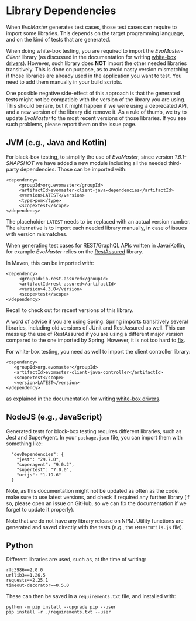 # Library Dependencies

When *EvoMaster* generates test cases, those test cases can require 
to import some libraries. 
This depends on the target programming language, and on the kind of tests
that are generated. 

When doing white-box testing, you are  required to import the
*EvoMaster-Client* library (as discussed in the documentation for writing 
[white-box drivers](write_driver.md)).
However, such library does **NOT** import the other needed libraries transitively.
This is done on purpose, as to avoid nasty version mismatching if those
libraries are already used in the application you want to test.
You need to add them manually in your build scripts. 

One possible negative side-effect of this approach is that the generated
tests might not be compatible with the version of the library you
are using.
This should be rare, but it might happen if we were using a deprecated API, and a new version
of the library did remove it. 
As a rule of thumb, we try to update *EvoMaster* to the most recent
versions of those libraries.
If you see such problems, please report them on the issue page.


## JVM (e.g., Java and Kotlin)    

For black-box testing,
to simplify the use of *EvoMaster*, since version *1.6.1-SNAPSHOT* we have added a new module including all the needed third-party dependencies. 
Those can be imported with:

```
<dependency>
     <groupId>org.evomaster</groupId>
     <artifactId>evomaster-client-java-dependencies</artifactId>
     <version>LATEST</version>
     <type>pom</type>
     <scope>test</scope>
</dependency>
```
The placeholder `LATEST` needs to be replaced with an actual version number.
The alternative is to import each needed library manually, in case of issues with version mismatches.


When generating test cases for REST/GraphQL APIs written in Java/Kotlin, for example 
*EvoMaster* relies on the [RestAssured](https://github.com/rest-assured/rest-assured)
library.

In Maven, this can be imported with:
```
<dependency>
     <groupId>io.rest-assured</groupId>
     <artifactId>rest-assured</artifactId>
     <version>4.3.0</version>
     <scope>test</scope>
</dependency>
```
Recall to check out for recent versions of this library.

A word of advice if you are using Spring: Spring imports transitively
several libraries, including old versions of JUnit and RestAssured
as well. This can mess up the use of RestAssured if you are using 
a different major version compared to the one imported by Spring.
However, it is not too hard to [fix](https://stackoverflow.com/questions/44993615/java-lang-noclassdeffounderror-io-restassured-mapper-factory-gsonobjectmapperfa). 


For white-box testing, you need as well to import the client controller library:

```
<dependency>
   <groupId>org.evomaster</groupId>
   <artifactId>evomaster-client-java-controller</artifactId>
   <scope>test</scope>
   <version>LATEST</version>
</dependency>
```

as explained in the documentation for writing [white-box drivers](write_driver.md). 


## NodeJS (e.g., JavaScript)

Generated tests for block-box testing requires different libraries, such as Jest and SuperAgent.
In your `package.json` file, you can import them with something like:

```
  "devDependencies": {
    "jest": "29.7.0",
    "superagent": "9.0.2",
    "supertest": "7.0.0",
    "urijs": "1.19.6"
  }
```

Note, as this documentation might not be updated as often as the code, make sure to use latest versions, and check if required any further library (if so, please open an issue on GitHub, so we can fix the documentation if we forget to update it properly). 

Note that we do not have any library release on NPM.
Utility functions are generated and saved directly with the tests (e.g., the `EMTestUtils.js` file).


## Python

Different libraries are used, such as, at the time of writing:
```
rfc3986==2.0.0
urllib3==1.26.5
requests==2.25.1
timeout-decorator==0.5.0
```
These can then be saved in a `requirements.txt` file, and installed with:

```
python -m pip install --upgrade pip --user
pip install -r ./requirements.txt --user
```
